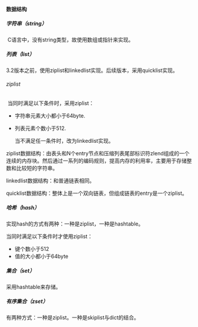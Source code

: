 #### 数据结构

##### 字符串（string）

​		C语言中，没有string类型，故使用数组或指针来实现。

##### 列表（list）

​		3.2版本之前，使用ziplist和linkedlist实现。后续版本，采用quicklist实现。

###### ziplist

​		当同时满足以下条件时，采用ziplist：

 - 字符串元素大小都小于64byte.

 - 列表元素个数小于512.

    当不满足任一条件时，改为linkedlist实现。

ziplist数据结构：由表头和N个entry节点和压缩列表尾部标识符zlend组成的一个连续的内存块。然后通过一系列的编码规则，提高内存的利用率，主要用于存储整数和比较短的字符串。

linkedlist数据结构：和普通链表相同。

quicklist数据结构：整体上是一个双向链表，但组成链表的entry是一个ziplist。

##### 哈希（hash）

实现hash的方式有两种：一种是ziplist，一种是hashtable。

当同时满足以下条件时才使用ziplist：

- 键个数小于512
- 值的大小都小于64byte

##### 集合（set）

采用hashtable来存储。

##### 有序集合（zset）

有两种方式：一种是ziplist。一种是skiplist与dict的结合。